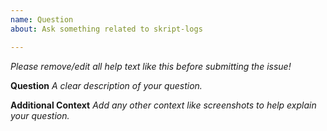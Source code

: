 ```yaml
---
name: Question
about: Ask something related to skript-logs

---
```


*Please remove/edit all help text like this before submitting the issue!*

**Question**
*A clear description of your question.*

**Additional Context**
*Add any other context like screenshots to help explain your question.*
